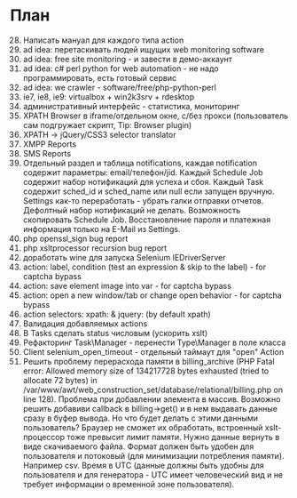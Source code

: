 План
====
28. Написать мануал для каждого типа action
1. ad idea: перетаскивать людей ищущих web monitoring software
1. ad idea: free site monitoring - и завести в демо-аккаунт
1. ad idea: c# perl python for web automation - не надо программировать, есть готовый сервис
1. ad idea: we crawler - software/free/php-python-perl
3. ie7, ie8, ie9: virtualbox + win2k3srv + rdesktop
4. административный интерфейс - статистика, мониторинг
11. XPATH Browser в iframe/отдельном окне, с/без прокси (пользователь сам подгружает скрипт, Tip: Browser plugin)
12. XPATH -> jQuery/CSS3 selector translator
13. XMPP Reports
14. SMS Reports
15. Отдельный раздел и таблица notifications, каждая notification содержит параметры: email/телефон/jid. Каждый Schedule Job содержит
 набор нотификаций для успеха и сбоя. Каждый Task содержит sched_id и sched_name или null если запущен вручную. Settings как-то
 переработать - убрать галки отправки отчетов. Дефолтный набор нотификаций не делать. Возможность скопировать Schedule Job.
 Восстановление пароля и платежная информация только на E-Mail из Settings.
16. php openssl_sign bug report
17. php xsltprocessor recursion bug report
18. доработать wine для запуска Selenium IEDriverServer
19. action: label, condition (test an expression & skip to the label) - for captcha bypass
20. action: save element image into var - for captcha bypass
21. action: open a new window/tab or change open behavior - for captcha bypass
22. action selectors: xpath: & jquery: (by default xpath)
23. Валидация добавляемых actions
24. В Tasks сделать status числовым (ускорить xslt)
25. Рефакторинг Task\Manager - перенести Type\Manager в поле класса
26. Client selenium_open_timeout - отдельный таймаут для "open" Action
29. Решить проблему перерасхода памяти в billing_archive (PHP Fatal error: Allowed memory size of 134217728 bytes exhausted
 (tried to allocate 72 bytes) in /var/www/awt/web_construction_set/database/relational/billing.php on line 128).
 Проблема при добавлении элемента в массив. Возможно решить добавиви callback в billing->get() и в нем выдавать данные сразу в буфер вывода.
 Но что будет делать с этими данными пользователь? Браузер не сможет их обработать, встроенный xslt-процессор тоже превысит лимит памяти.
 Нужно данные вернуть в виде скачиваемого файла. Формат должен быть удобен для пользователя и потоковый (для минимизации потребления памяти). Например csv.
 Время в UTC (данные должны быть удобны для пользователя и для генератора - UTC имеет человеческий вид и не требует информации о временной зоне пользователя).
